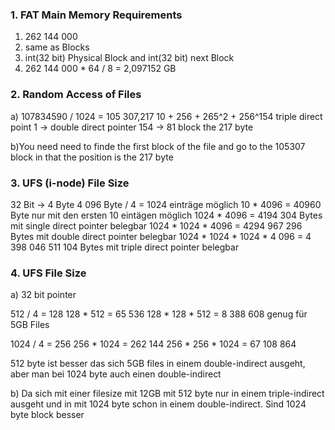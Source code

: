 ### 1. FAT Main Memory Requirements

1) 262 144 000‬
2) same as Blocks
3) int(32 bit) Physical Block and int(32 bit) next Block
4) 262 144 000 * 64 / 8 = 2,097152 GB

### 2. Random Access of Files

a)  107834590 / 1024 = 105 307,217
    10 + 256 + 265^2 + 256^154
    triple direct point 1 -> double direct pointer 154 -> 81 block the 217 byte

b)You need need to finde the first block of the file and go to the 105307 block in that the position is the 217 byte


### 3. UFS (i-node) File Size
32 Bit -> 4 Byte
4 096 Byte / 4 = 1024  einträge möglich
10 * 4096 = 40960 Byte nur mit den ersten 10 eintägen möglich
1024 * 4096 = 4194 304 Bytes mit single direct pointer belegbar
1024 * 1024 * 4096 = 4294 967 296 Bytes mit double direct pointer belegbar
1024 * 1024 * 1024 * 4 096 = 4 398 046 511 104 Bytes mit triple direct pointer belegbar

### 4. UFS File Size

a)
32 bit pointer

512 / 4 = 128
128 * 512 = 65 536
128 * 128 * 512 = 8 388 608 genug für 5GB Files

1024 / 4 = 256
256 * 1024 = 262 144
256 * 256 * 1024 = 67 108 864

512 byte ist besser das sich 5GB files in einem double-indirect ausgeht, aber man bei 1024 byte auch einen double-indirect

b)
Da sich mit einer filesize mit 12GB mit 512 byte nur in einem triple-indirect ausgeht und in mit 1024 byte schon in einem double-indirect. Sind 1024 byte block besser
